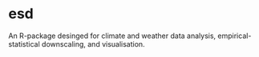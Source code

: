 esd
===

An R-package desinged for climate and weather data analysis, empirical-statistical downscaling, and visualisation.
